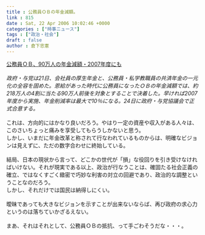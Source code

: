 ```yaml
---
title : 公務員ＯＢの年金減額。
link : 815
date : Sat, 22 Apr 2006 10:02:46 +0000
categories : ["時事ニュース"]
tags : ["政治・社会"]
draft : false
author : 倉下忠憲
---
```


<A HREF="http://www.nikkei.co.jp/news/keizai/20060422AT3S2102T21042006.html" TARGET="_blank">公務員ＯＢ、90万人の年金減額・2007年度にも</A><BR><BR><I>政府・与党は21日、会社員の厚生年金と、公務員・私学教職員の共済年金の一元化の全容を固めた。恩給があった時代に公務員になったＯＢの年金減額では、約218万人の4割に当たる90万人前後を対象とすることで決着した。早ければ2007年度から実施、年金削減率は最大で10％になる。24日に政府・与党協議会で正式合意する。</I><BR><BR>これは、方向的にはかなり良いだろう。やはり一定の資産や収入がある人々は、このさいちょっと痛みを享受してもらうしかないと思う。<BR>しかし、いまだに年金改革と称されて行なわれているものからは、明確なビジョンは見えずに、ただの数字合わせに終始している。<BR><BR>結局、日本の現状から言って、どこかの世代が「損」な役回りを引き受けなければいけない。それが現実である以上、政治が行なうことは、確固たる社会正義の確立、ではなくすごく緻密で巧妙な利害の対立の回避であり、政治的な調整ということなのだろう。<BR>しかし、それだけでは国民は納得しにくい。<BR><BR>曖昧であっても大きなビジョンを示すことが出来ないならば、再び政府の求心力というのは落ちていかざるえない。<BR><BR>まあ、それはそれとして、公務員ＯＢの抵抗、って手ごわそうだな・・・。<BR><br><br>
